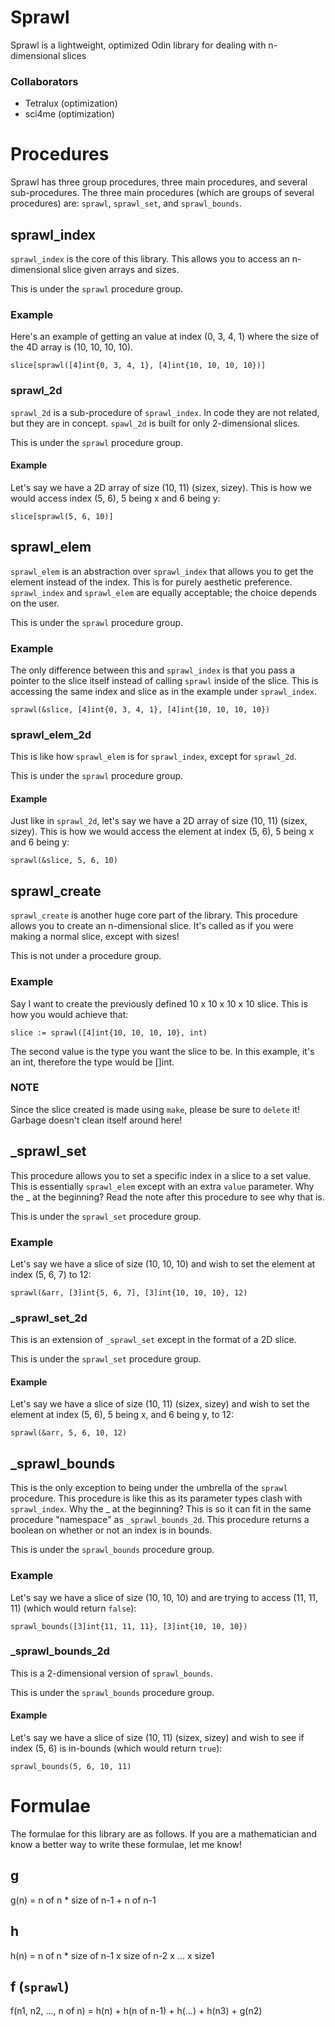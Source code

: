# Sprawl
Sprawl is a lightweight, optimized Odin library for dealing with n-dimensional slices

### Collaborators
- Tetralux (optimization)
- sci4me (optimization)



# Procedures
Sprawl has three group procedures, three main procedures, and several sub-procedures. The three main procedures (which are groups of several procedures) are: `sprawl`, `sprawl_set`, and `sprawl_bounds`.

## sprawl_index
`sprawl_index` is the core of this library. This allows you to access an n-dimensional slice given arrays and sizes.

This is under the `sprawl` procedure group.

### Example
Here's an example of getting an value at index (0, 3, 4, 1) where the size of the 4D array is (10, 10, 10, 10).

```
slice[sprawl([4]int{0, 3, 4, 1}, [4]int{10, 10, 10, 10})]
```

### sprawl_2d
`sprawl_2d` is a sub-procedure of `sprawl_index`. In code they are not related, but they are in concept. `spawl_2d` is built for only 2-dimensional slices.

This is under the `sprawl` procedure group.

#### Example
Let's say we have a 2D array of size (10, 11) (sizex, sizey). This is how we would access index (5, 6), 5 being x and 6 being y:

```
slice[sprawl(5, 6, 10)]
```

## sprawl_elem
`sprawl_elem` is an abstraction over `sprawl_index` that allows you to get the element instead of the index. This is for purely aesthetic preference. `sprawl_index` and `sprawl_elem` are equally acceptable; the choice depends on the user.

This is under the `sprawl` procedure group.

### Example
The only difference between this and `sprawl_index` is that you pass a pointer to the slice itself instead of calling `sprawl` inside of the slice. This is accessing the same index and slice as in the example under `sprawl_index`.

```
sprawl(&slice, [4]int{0, 3, 4, 1}, [4]int{10, 10, 10, 10})
```

### sprawl_elem_2d
This is like how `sprawl_elem` is for `sprawl_index`, except for `sprawl_2d`.

This is under the `sprawl` procedure group.

#### Example
Just like in `sprawl_2d`, let's say we have a 2D array of size (10, 11) (sizex, sizey). This is how we would access the element at index (5, 6), 5 being x and 6 being y:

```
sprawl(&slice, 5, 6, 10)
```

## sprawl_create
`sprawl_create` is another huge core part of the library. This procedure allows you to create an n-dimensional slice. It's called as if you were making a normal slice, except with sizes!

This is not under a procedure group.

### Example
Say I want to create the previously defined 10 x 10 x 10 x 10 slice. This is how you would achieve that:

```
slice := sprawl([4]int{10, 10, 10, 10}, int)
```

The second value is the type you want the slice to be. In this example, it's an int, therefore the type would be []int.

### NOTE
Since the slice created is made using `make`, please be sure to `delete` it! Garbage doesn't clean itself around here!

## \_sprawl_set
This procedure allows you to set a specific index in a slice to a set value. This is essentially `sprawl_elem` except with an extra `value` parameter. Why the \_ at the beginning? Read the note after this procedure to see why that is.

This is under the `sprawl_set` procedure group.

### Example
Let's say we have a slice of size (10, 10, 10) and wish to set the element at index (5, 6, 7) to 12:

```
sprawl(&arr, [3]int{5, 6, 7], [3]int{10, 10, 10}, 12)
```

### \_sprawl_set_2d
This is an extension of `_sprawl_set` except in the format of a 2D slice.

This is under the `sprawl_set` procedure group.

#### Example
Let's say we have a slice of size (10, 11) (sizex, sizey) and wish to set the element at index (5, 6), 5 being x, and 6 being y, to 12:

```
sprawl(&arr, 5, 6, 10, 12)
```

## \_sprawl_bounds
This is the only exception to being under the umbrella of the `sprawl` procedure. This procedure is like this as its parameter types clash with `sprawl_index`. Why the \_ at the beginning? This is so it can fit in the same procedure "namespace" as `_sprawl_bounds_2d`. This procedure returns a boolean on whether or not an index is in bounds.

This is under the `sprawl_bounds` procedure group.

### Example
Let's say we have a slice of size (10, 10, 10) and are trying to access (11, 11, 11) (which would return `false`):

```
sprawl_bounds([3]int{11, 11, 11}, [3]int{10, 10, 10})
```

### \_sprawl_bounds_2d
This is a 2-dimensional version of `sprawl_bounds`.

This is under the `sprawl_bounds` procedure group.

#### Example
Let's say we have a slice of size (10, 11) (sizex, sizey) and wish to see if index (5, 6) is in-bounds (which would return `true`):

```
sprawl_bounds(5, 6, 10, 11)
```

# Formulae
The formulae for this library are as follows. If you are a mathematician and know a better way to write these formulae, let me know!

## g
g(n) = n of n * size of n-1 + n of n-1

## h
h(n) = n of n * size of n-1 x size of n-2 x ... x size1

## f (`sprawl`)
f(n1, n2, ..., n of n) = h(n) + h(n of n-1) + h(...) + h(n3) + g(n2)